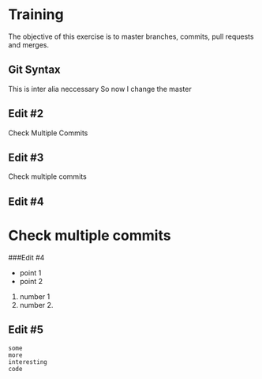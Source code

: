 # Training
The objective of this exercise is to master branches, commits, pull requests and merges.
## Git Syntax
This is inter alia neccessary 
So now I change the master
## Edit #2
Check Multiple Commits
## Edit #3
Check multiple commits
## Edit #4
Check multiple commits
=======
###Edit #4
- point 1
- point 2
1. number 1
2. number 2.
## Edit #5
```
some
more
interesting
code
```


